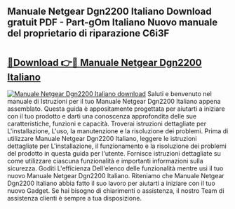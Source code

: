 ## Manuale Netgear Dgn2200 Italiano Download gratuit PDF - Part-gOm Italiano Nuovo manuale del proprietario di riparazione C6i3F

# <h2><a href="http://dffyho.blite.top/?on=Manuale+Netgear+Dgn2200+Italiano">🔗Download 👉🔴 Manuale Netgear Dgn2200 Italiano</a></h2>

[![Manuale Netgear Dgn2200 Italiano download](https://i.imgur.com/lujVjoI.png)](http://dffyho.blite.top/?on=Manuale+Netgear+Dgn2200+Italiano)
Saluti e benvenuto nel manuale di Istruzioni per il tuo Manuale Netgear Dgn2200 Italiano appena assemblato. Questa guida è appositamente progettata per aiutarti a iniziare con il tuo prodotto e darti una conoscenza approfondita delle sue caratteristiche, funzioni e capacità. Troverai istruzioni dettagliate per L'installazione, L'uso, la manutenzione e la risoluzione dei problemi. Prima di utilizzare Manuale Netgear Dgn2200 Italiano, leggere le istruzioni dettagliate per L'installazione, il funzionamento e la risoluzione dei problemi del prodotto in questa guida per l'utente. Fornisce istruzioni dettagliate su come utilizzare ciascuna funzionalità e importanti informazioni sulla sicurezza. Goditi L'efficienza Dell'elenco delle funzionalità mentre usi il tuo nuovo Manuale Netgear Dgn2200 Italiano. Riteniamo che Manuale Netgear Dgn2200 Italiano abbia fatto il suo lavoro per aiutarti a iniziare con il tuo nuovo Gadget. Se hai bisogno di chiarimenti o assistenza, il nostro Team di assistenza clienti è sempre a tua disposizione.
